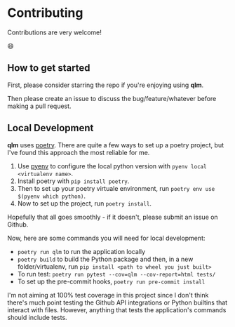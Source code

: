 # Contributing

Contributions are very welcome!

:smile:

## How to get started

First, please consider starring the repo if you're enjoying using **qlm**.

Then please create an issue to discuss the bug/feature/whatever before making a pull request.

## Local Development

**qlm** uses [poetry](https://python-poetry.org/). There are quite a few ways to set up a
poetry project, but I've found this approach the most reliable for me.

1. Use [pyenv](https://github.com/pyenv/pyenv) to configure the local python version with
`pyenv local <virtualenv name>`.
2. Install poetry with `pip install poetry`.
3. Then to set up your poetry virtuale environment, run `poetry env use $(pyenv which python)`.
4. Now to set up the project, run `poetry install`.

Hopefully that all goes smoothly - if it doesn't, please submit an issue on Github.

Now, here are some commands you will need for local development:

* `poetry run qlm` to run the application locally
* `poetry build` to build the Python package and then, in a new folder/virtualenv, run
`pip install <path to wheel you just built>`
* To run test: `poetry run pytest --cov=qlm --cov-report=html tests/`
* To set up the pre-commit hooks, `poetry run pre-commit install`

I'm not aiming at 100% test coverage in this project since I don't think there's much point
testing the Github API integrations or Python builtins that interact with files. However,
anything that tests the application's commands should include tests.
